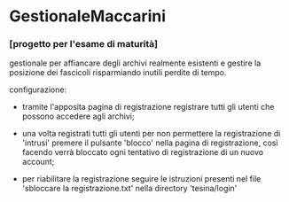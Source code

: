# GestionaleMaccarini
### [progetto per l'esame di maturità]

gestionale per affiancare degli archivi realmente esistenti e gestire la posizione dei fascicoli risparmiando inutili perdite di tempo.


configurazione:

- tramite l'apposita pagina di registrazione registrare tutti gli utenti che possono accedere agli archivi;

- una volta registrati tutti gli utenti per non permettere la registrazione di 'intrusi' premere il pulsante 'blocco' nella pagina di registrazione, così facendo verrà bloccato ogni tentativo di registrazione di un nuovo account;

- per riabilitare la registrazione seguire le istruzioni presenti nel file 'sbloccare la registrazione.txt' nella directory 'tesina/login'

